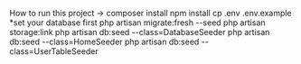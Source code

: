 How to run this project ->
composer install
npm install
cp .env .env.example
*set your database first
php artisan migrate:fresh --seed
php artisan storage:link
php artisan db:seed --class=DatabaseSeeder
php artisan db:seed --class=HomeSeeder
php artisan db:seed --class=UserTableSeeder
<!-- php artisan migrate --seed -->

